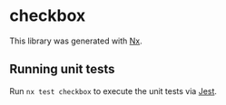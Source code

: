 # checkbox

This library was generated with [Nx](https://nx.dev).

## Running unit tests

Run `nx test checkbox` to execute the unit tests via [Jest](https://jestjs.io).
